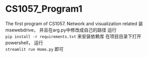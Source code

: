 # CS1057_Program1
The first program of CS1057. Network and visualization related
装msewebdrive， 并且在arg.py中修改成自己的路径
运行  
`pip install -r requirements.txt`
来安装依赖库
在项目目录下打开powershell， 运行   
`streamlit run Home.py`
即可

